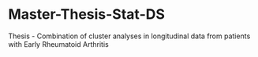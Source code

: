# Master-Thesis-Stat-DS
Thesis - Combination of cluster analyses in longitudinal data from patients with Early Rheumatoid Arthritis

